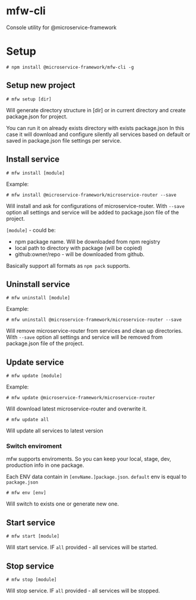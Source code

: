 # mfw-cli
Console utility for @microservice-framework

# Setup

```
# npm install @microservice-framework/mfw-cli -g
```

## Setup new project 

```
# mfw setup [dir]
```

Will generate directory structure in [dir] or in current directory and create package.json for project.

You can run it on already exists directory with exists package.json
In this case it will download and configure silently all services based on default or saved in package.json file settings per service.

## Install service 

```
# mfw install [module]
```

Example:

```
# mfw install @microservice-framework/microservice-router --save
```

Will install and ask for configurations of microservice-router.
With `--save` option all settings and service will be added to package.json file of the project.

`[module]` - could be:
  - npm package name. Will be downloaded from npm registry
  - local path to directory with package (will be copied)
  - github:owner/repo - will be downloaded from github.

Basically support all formats as `npm pack` supports.
  
## Uninstall service 

```
# mfw uninstall [module]
```

Example:

```
# mfw uninstall @microservice-framework/microservice-router --save
```

Will remove microservice-router from services and clean up directories.
With `--save` option all settings and service will be removed from package.json file of the project.


## Update service 

```
# mfw update [module]
```

Example:

```
# mfw update @microservice-framework/microservice-router
```

Will download latest microservice-router and overwrite it.

```
# mfw update all
```

Will update all services to latest version


### Switch enviroment

mfw supports enviroments. So you can keep your local, stage, dev, production info in one package.

Each ENV data contain in `[envName.]package.json`. `default` env is equal to `package.json`

```
# mfw env [env]
```

Will switch to exists one or generate new one.

## Start service 

```
# mfw start [module]
```

Will start service. IF `all` provided - all services will be started.


## Stop service 

```
# mfw stop [module]
```

Will stop service. IF `all` provided - all services will be stopped.

